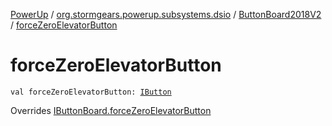 [PowerUp](../../index.md) / [org.stormgears.powerup.subsystems.dsio](../index.md) / [ButtonBoard2018V2](index.md) / [forceZeroElevatorButton](./force-zero-elevator-button.md)

# forceZeroElevatorButton

`val forceZeroElevatorButton: `[`IButton`](../../org.stormgears.utils.dsio/-i-button/index.md)

Overrides [IButtonBoard.forceZeroElevatorButton](../-i-button-board/force-zero-elevator-button.md)

